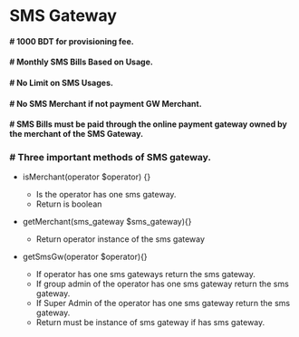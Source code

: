 # SMS Gateway

#### # 1000 BDT for provisioning fee.
#### # Monthly SMS Bills Based on Usage.
#### # No Limit on SMS Usages.
#### # No SMS Merchant if not payment GW Merchant.
#### # SMS Bills must be paid through the online payment gateway owned by the merchant of the SMS Gateway.

### # Three important methods of SMS gateway.
* isMerchant(operator $operator) {}
  * Is the operator has one sms gateway.
  * Return is boolean
  
* getMerchant(sms_gateway $sms_gateway){}
  * Return operator instance of the sms gateway

* getSmsGw(operator $operator){}
  * If operator has one sms gateways return the sms gateway.
  * If group admin of the operator has one sms gateway return the sms gateway.
  * If Super Admin of the operator has one sms gateway return the sms gateway.
  * Return must be instance of sms gateway if has sms gateway.
  
